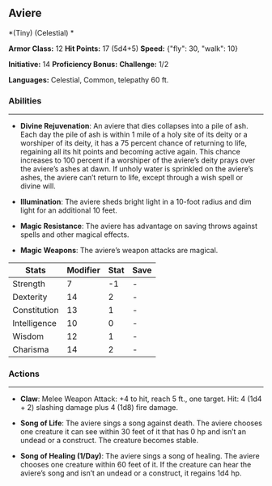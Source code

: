 ## Aviere
*(Tiny) (Celestial) *

**Armor Class:** 12
**Hit Points:** 17 (5d4+5)
**Speed:** {"fly": 30, "walk": 10}

**Initiative:** 14
**Proficiency Bonus:**
**Challenge:** 1/2

**Languages:** Celestial, Common, telepathy 60 ft.

### Abilities
 --- 
- **Divine Rejuvenation**: An aviere that dies collapses into a pile of ash. Each day the pile of ash is within 1 mile of a holy site of its deity or a worshiper of its deity, it has a 75 percent chance of returning to life, regaining all its hit points and becoming active again. This chance increases to 100 percent if a worshiper of the aviere’s deity prays over the aviere’s ashes at dawn. If unholy water is sprinkled on the aviere’s ashes, the aviere can’t return to life, except through a wish spell or divine will.

- **Illumination**: The aviere sheds bright light in a 10-foot radius and dim light for an additional 10 feet.

- **Magic Resistance**: The aviere has advantage on saving throws against spells and other magical effects.

- **Magic Weapons**: The aviere’s weapon attacks are magical.



| Stats | Modifier | Stat | Save
| ---- | ---- | ---- | ---- |
| Strength | 7 | -1 | - |
| Dexterity | 14 | 2 | - |
| Constitution | 13 | 1 | - |
| Intelligence | 10 | 0 | - |
| Wisdom | 12 | 1 | - |
| Charisma | 14 | 2 | - |

### Actions
 --- 
- **Claw**: Melee Weapon Attack: +4 to hit, reach 5 ft., one target. Hit: 4 (1d4 + 2) slashing damage plus 4 (1d8) fire damage.

- **Song of Life**: The aviere sings a song against death. The aviere chooses one creature it can see within 30 feet of it that has 0 hp and isn’t an undead or a construct. The creature becomes stable.

- **Song of Healing (1/Day)**: The aviere sings a song of healing. The aviere chooses one creature within 60 feet of it. If the creature can hear the aviere’s song and isn’t an undead or a construct, it regains 1d4 hp.


